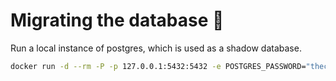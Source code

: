 
# Migrating the database 🛫
Run a local instance of postgres, which is used as a shadow database.

```bash
docker run -d --rm -P -p 127.0.0.1:5432:5432 -e POSTGRES_PASSWORD="thecranegame" --name postgres-wordle postgres:alpine
```



